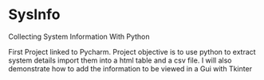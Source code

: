 # SysInfo
Collecting System Information With Python

First Project linked to Pycharm. Project objective is to use python to extract system details
import them into a html table and a csv file. I will also demonstrate how to add the information
to be viewed in a Gui with Tkinter

